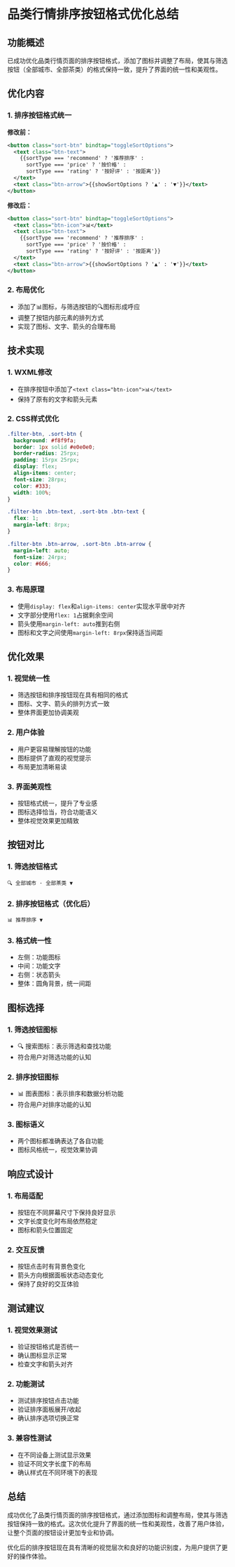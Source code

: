 # 品类行情排序按钮格式优化总结

## 功能概述
已成功优化品类行情页面的排序按钮格式，添加了图标并调整了布局，使其与筛选按钮（全部城市、全部茶类）的格式保持一致，提升了界面的统一性和美观性。

## 优化内容

### 1. 排序按钮格式统一
**修改前：**
```xml
<button class="sort-btn" bindtap="toggleSortOptions">
  <text class="btn-text">
    {{sortType === 'recommend' ? '推荐排序' : 
      sortType === 'price' ? '按价格' : 
      sortType === 'rating' ? '按好评' : '按距离'}}
  </text>
  <text class="btn-arrow">{{showSortOptions ? '▲' : '▼'}}</text>
</button>
```

**修改后：**
```xml
<button class="sort-btn" bindtap="toggleSortOptions">
  <text class="btn-icon">📊</text>
  <text class="btn-text">
    {{sortType === 'recommend' ? '推荐排序' : 
      sortType === 'price' ? '按价格' : 
      sortType === 'rating' ? '按好评' : '按距离'}}
  </text>
  <text class="btn-arrow">{{showSortOptions ? '▲' : '▼'}}</text>
</button>
```

### 2. 布局优化
- 添加了📊图标，与筛选按钮的🔍图标形成呼应
- 调整了按钮内部元素的排列方式
- 实现了图标、文字、箭头的合理布局

## 技术实现

### 1. WXML修改
- 在排序按钮中添加了`<text class="btn-icon">📊</text>`
- 保持了原有的文字和箭头元素

### 2. CSS样式优化
```css
.filter-btn, .sort-btn {
  background: #f8f9fa;
  border: 1px solid #e0e0e0;
  border-radius: 25rpx;
  padding: 15rpx 25rpx;
  display: flex;
  align-items: center;
  font-size: 28rpx;
  color: #333;
  width: 100%;
}

.filter-btn .btn-text, .sort-btn .btn-text {
  flex: 1;
  margin-left: 8rpx;
}

.filter-btn .btn-arrow, .sort-btn .btn-arrow {
  margin-left: auto;
  font-size: 24rpx;
  color: #666;
}
```

### 3. 布局原理
- 使用`display: flex`和`align-items: center`实现水平居中对齐
- 文字部分使用`flex: 1`占据剩余空间
- 箭头使用`margin-left: auto`推到右侧
- 图标和文字之间使用`margin-left: 8rpx`保持适当间距

## 优化效果

### 1. 视觉统一性
- 筛选按钮和排序按钮现在具有相同的格式
- 图标、文字、箭头的排列方式一致
- 整体界面更加协调美观

### 2. 用户体验
- 用户更容易理解按钮的功能
- 图标提供了直观的视觉提示
- 布局更加清晰易读

### 3. 界面美观性
- 按钮格式统一，提升了专业感
- 图标选择恰当，符合功能语义
- 整体视觉效果更加精致

## 按钮对比

### 1. 筛选按钮格式
```
🔍 全部城市 · 全部茶类 ▼
```

### 2. 排序按钮格式（优化后）
```
📊 推荐排序 ▼
```

### 3. 格式统一性
- 左侧：功能图标
- 中间：功能文字
- 右侧：状态箭头
- 整体：圆角背景，统一间距

## 图标选择

### 1. 筛选按钮图标
- 🔍 搜索图标：表示筛选和查找功能
- 符合用户对筛选功能的认知

### 2. 排序按钮图标
- 📊 图表图标：表示排序和数据分析功能
- 符合用户对排序功能的认知

### 3. 图标语义
- 两个图标都准确表达了各自功能
- 图标风格统一，视觉效果协调

## 响应式设计

### 1. 布局适配
- 按钮在不同屏幕尺寸下保持良好显示
- 文字长度变化时布局依然稳定
- 图标和箭头位置固定

### 2. 交互反馈
- 按钮点击时有背景色变化
- 箭头方向根据面板状态动态变化
- 保持了良好的交互体验

## 测试建议

### 1. 视觉效果测试
- 验证按钮格式是否统一
- 确认图标显示正常
- 检查文字和箭头对齐

### 2. 功能测试
- 测试排序按钮点击功能
- 验证排序面板展开/收起
- 确认排序选项切换正常

### 3. 兼容性测试
- 在不同设备上测试显示效果
- 验证不同文字长度下的布局
- 确认样式在不同环境下的表现

## 总结
成功优化了品类行情页面的排序按钮格式，通过添加图标和调整布局，使其与筛选按钮保持一致的格式。这次优化提升了界面的统一性和美观性，改善了用户体验，让整个页面的按钮设计更加专业和协调。

优化后的排序按钮现在具有清晰的视觉层次和良好的功能识别度，为用户提供了更好的操作体验。 